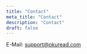 ```yaml
---
title: "Contact"
meta_title: "Contact"
description: "Contact"
draft: false
---
```


E-Mail: support@okuread.com

